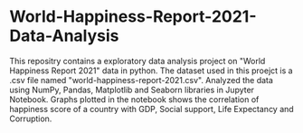 # World-Happiness-Report-2021-Data-Analysis
This repositry contains a exploratory data analysis project on "World Happiness Report 2021" data in python. The dataset used in this proejct is a .csv file named "world-happiness-report-2021.csv". Analyzed the data using NumPy, Pandas, Matplotlib and Seaborn libraries in Jupyter Notebook. Graphs plotted in the notebook shows the correlation of happiness score of a country with GDP, Social support, Life Expectancy and Corruption.
